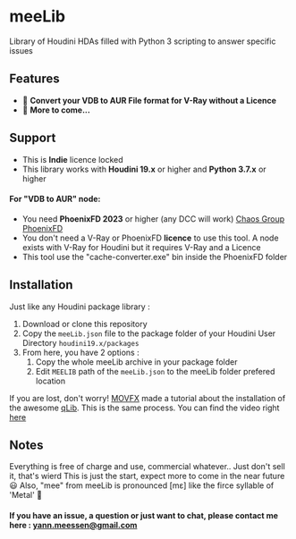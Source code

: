# meeLib

Library of Houdini HDAs filled with Python 3 scripting to answer specific issues

## Features

- :floppy_disk: **Convert your VDB to AUR File format for V-Ray without a Licence**
- :hammer: **More to come...**

## Support

- This is **Indie** licence locked 
- This library works with **Houdini 19.x** or higher and **Python 3.7.x** or higher
#### For "VDB to AUR" node:
- You need **PhoenixFD 2023** or higher (any DCC will work) [Chaos Group PhoenixFD](https://www.chaos.com/phoenix)
- You don't need a V-Ray or PhoenixFD **licence** to use this tool. A node exists with V-Ray for Houdini but it requires V-Ray and a Licence
- This tool use the "cache-converter.exe" bin inside the PhoenixFD folder

## Installation

Just like any Houdini package library :
1. Download or clone this repository
2. Copy the `meeLib.json` file to the package folder of your Houdini User Directory `houdini19.x/packages`
3. From here, you have 2 options :
    1. Copy the whole meeLib archive in your package folder
    2. Edit `MEELIB` path of the `meeLib.json` to the meeLib folder prefered location

If you are lost, don't worry! [MOVFX](https://www.youtube.com/@_movfx) made a tutorial about the installation of the awesome [qLib](https://github.com/qLab/qLib).
This is the same process. You can find the video right [here](https://www.youtube.com/watch?v=Wse67BAD7ys)

## Notes

Everything is free of charge and use, commercial whatever.. Just don't sell it, that's wierd
This is just the start, expect more to come in the near future :smiley:
Also, "mee" from meeLib is pronounced [mɛ] like the firce syllable of 'Metal' :angel:

#### If you have an issue, a question or just want to chat, please contact me here : [yann.meessen@gmail.com](mailto:yann.meessen@gmail.com)